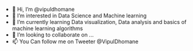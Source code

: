 - 👋 Hi, I’m @vipuldhomane
- 👀 I’m interested in Data Science and Machine learning
- 🌱 I’m currently learning Data visualization, Data analysis and basics of machine learning algorithms
- 💞️ I’m looking to collaborate on ...
- 📫 You Can follow me on Tweeter @VipulDhomane

<!---
vipuldhomane/vipuldhomane is a ✨ special ✨ repository because its `README.md` (this file) appears on your GitHub profile.
You can click the Preview link to take a look at your changes.
--->

